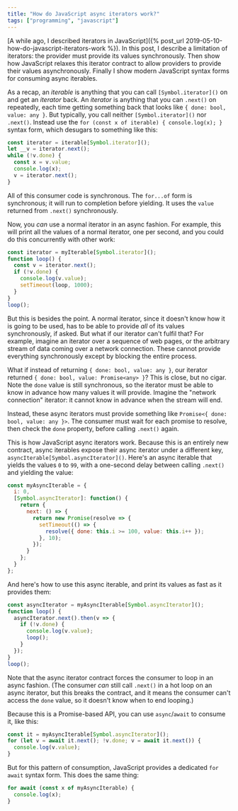 ```yaml
---
title: "How do JavaScript async iterators work?"
tags: ["programming", "javascript"]
---
```


[A while ago, I described iterators in JavaScript]({% post_url 2019-05-10-how-do-javascript-iterators-work %}).
In this post, I describe a limitation of iterators: the provider must provide its values synchronously.
Then show how JavaScript relaxes this iterator contract
to allow providers to provide their values asynchronously.
Finally I show modern JavaScript syntax forms for consuming async iterables.

As a recap,
an _iterable_
is anything that you can call `[Symbol.iterator]()` on
and get an _iterator_ back.
An _iterator_ is anything that you can `.next()` on repeatedly,
each time getting something back that looks like `{ done: bool, value: any }`.
But typically, you call neither `[Symbol.iterator]()` nor `.next()`.
Instead use the `for (const x of iterable) { console.log(x); }` syntax form,
which desugars to something like this:

```js
const iterator = iterable[Symbol.iterator]();
let __v = iterator.next();
while (!v.done) {
  const x = v.value;
  console.log(x);
  v = iterator.next();
}
```

All of this consumer code is synchronous.
The `for...of` form is synchronous;
it will run to completion before yielding.
It uses the `value` returned from `.next()` synchronously.

Now, you _can_ use a normal iterator in an async fashion.
For example, this will print all the values of a normal iterator,
one per second,
and you could do this concurrently with other work:

```js
const iterator = myIterable[Symbol.iterator]();
function loop() {
  const v = iterator.next();
  if (!v.done) {
    console.log(v.value);
    setTimeout(loop, 1000);
  }
}
loop();
```

But this is besides the point.
A normal iterator, since it doesn't know how it is going to be used,
has to be able to provide _all_ of its values synchronously,
if asked.
But what if our iterator can't fulfil that?
For example, imagine an iterator over a sequence of web pages,
or the arbitrary stream of data coming over a network connection.
These cannot provide everything synchronously
except by blocking the entire process.

What if instead of returning `{ done: bool, value: any }`,
our iterator returned `{ done: bool, value: Promise<any> }`?
This is close, but no cigar.
Note the `done` value is still synchronous,
so the iterator must be able to know in advance how many values it will provide.
Imagine the "network connection" iterator:
it cannot know in advance when the stream will end.

Instead, these async iterators must provide something like `Promise<{ done: bool, value: any }>`.
The consumer must wait for each promise to resolve,
then check the `done` property,
before calling `.next()` again.

This is how JavaScript async iterators work.
Because this is an entirely new contract,
async iterables expose their async iterator under a different key, 
`asyncIterable[Symbol.asyncIterator]()`.
Here's an async iterable
that yields the values `0` to `99`,
with a one-second delay between calling `.next()` and yielding the value:

```js
const myAsyncIterable = {
  i: 0,
  [Symbol.asyncIterator]: function() {
    return {
      next: () => {
        return new Promise(resolve => {
          setTimeout(() => {
            resolve({ done: this.i >= 100, value: this.i++ });
          }, 10);
        });
      }
    };
  }
};
```

And here's how to use this async iterable,
and print its values as fast as it provides them:

```js
const asyncIterator = myAsyncIterable[Symbol.asyncIterator]();
function loop() {
  asyncIterator.next().then(v => {
    if (!v.done) {
      console.log(v.value);
      loop();
    }
  });
}
loop();
```

Note that the async iterator contract 
forces the consumer to loop in an async fashion.
(The consumer _can_ still call `.next()` in a hot loop on an async iterator,
but this breaks the contract,
and it means the consumer can't access the `done` value,
so it doesn't know when to end looping.)

Because this is a Promise-based API,
you can use `async`/`await` to consume it,
like this:

```js
const it = myAsyncIterable[Symbol.asyncIterator]();
for (let v = await it.next(); !v.done; v = await it.next()) {
  console.log(v.value);
}
```

But for this pattern of consumption,
JavaScript provides a dedicated `for await` syntax form.
This does the same thing:

```js
for await (const x of myAsyncIterable) {
  console.log(x);
}
```
